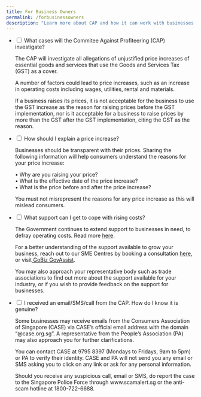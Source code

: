 ```yaml
---
title: For Business Owners
permalink: /forbusinessowners
description: "Learn more about CAP and how it can work with businesses.  "
---
```

<ul class="jekyllcodex_accordion">
<li>
    <input type="checkbox" id="accordion1">
    <label for="accordion1">What cases will the Commitee Against Profiteering (CAP) investigate? </label>
    <div>
      <p>The CAP will investigate all allegations of unjustified price increases of essential goods and services that use the Goods and Services Tax (GST) as a cover. 
			</p>
      <p>A number of factors could lead to price increases, such as an increase in operating costs including wages, utilities, rental and materials. 
			</p>
			<p>If a business raises its prices, it is not acceptable for the business to use the GST increase as the reason for raising prices before the GST implementation, nor is it acceptable for a business to raise prices by more than the GST after the GST implementation, citing the GST as the reason.
			</p>
    </div>
</li>
	
<li>
    <input type="checkbox" id="accordion2">
    <label for="accordion2">How should I explain a price increase? </label>
    <div>
      <p>Businesses should be transparent with their prices. Sharing the following information will help consumers understand the reasons for your price increase:
			</p>
			<p>
				•	Why are you raising your price?<br>
				•	What is the effective date of the price increase?<br>
				•	What is the price before and after the price increase?
			</p>
			<p>
				You must not misrepresent the reasons for any price increase as this will mislead consumers.
			</p>
    </div>
</li>
	
<li>
    <input type="checkbox" id="accordion3">
    <label for="accordion3">What support can I get to cope with rising costs?</label>
    <div>
      <p>
				The Government continues to extend support to businesses in need, to defray operating costs. Read more <a href="https://www.mti.gov.sg/COS-2022/Factsheets-on-Key-Announcements" target="_blank">here</a>. 
			</p>
			<p>
				For a better understanding of the support available to grow your business, reach out to our SME Centres by booking a consultation <a href="https://www.enterprisesg.gov.sg/non-financial-assistance/for-singapore-companies/network-of-partners/sme-centres/overview" target="_blank">here</a>, or visit<a href="https://www.gobusiness.gov.sg/gov-assist/" target="_blank"> GoBiz GovAssist</a>.
			</p>
			<p>
				You may also approach your representative body such as trade associations to find out more about the support available for your industry, or if you wish to provide feedback on the support for businesses.
			</p>
	</div>
</li>
			
<li>
    <input type="checkbox" id="accordion4">
    <label for="accordion4">I received an email/SMS/call from the CAP. How do I know it is genuine? </label>
    <div>
      <p> Some businesses may receive emails from the Consumers Association of Singapore (CASE) via CASE’s official email address with the domain “@case.org.sg”. A representative from the People’s Association (PA) may also approach you for further clarifications.
			</p>  
			<p>You can contact CASE at 9795 8397 (Mondays to Fridays, 9am to 5pm) or PA to verify their identity. CASE and PA will not send you any email or SMS asking you to click on any link or ask for any personal information.
			</p>
			<p>Should you receive any suspicious call, email or SMS, do report the case to the Singapore Police Force through www.scamalert.sg or the anti-scam hotline at 1800-722-6688.
			</p>
    </div>
</li>
</ul>